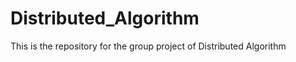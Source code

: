 Distributed_Algorithm
=====================

This is the repository for the group project of Distributed Algorithm